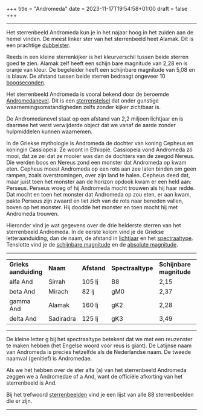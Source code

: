 +++
title = "Andromeda"
date = 2023-11-17T19:54:58+01:00
draft = false
+++


---------------------------------------------------------------------------------------------------
Het sterrenbeeld Andromeda kun je in het najaar hoog in het zuiden aan
de hemel vinden. De meest linker ster van het sterrenbeeld heet Alamak.
Dit is een prachtige [dubbelster](/encyclopedie/dubbelst).

Reeds in een kleine sterrenkijker is het kleurverschil tussen beide
sterren goed te zien. Alamak zelf heeft een schijn bare magnitude van
2,28 en is oranje van kleur. De begeleider heeft een schijnbare
magnitude van 5,08 en is blauw. De afstand tussen beide sterren bedraagt
ongeveer 10 [boogseconden](/encyclopedie/hoeken).

Het sterrenbeeld Andromeda is vooral bekend door de beroemde
[Andromedanevel](/encyclopedie/andromedanevel). Dit is een
[sterrenstelsel](/encyclopedie/sterrenstelsel) dat onder gunstige
waarnemingsomstandigheden zelfs zonder kijker zichtbaar is.

De Andromedanevel staat op een afstand van 2,2 miljoen lichtjaar en is
daarmee het verst verwijderde object dat we vanaf de aarde zonder
hulpmiddelen kunnen waarnemen.

In de Griekse mythologie is Andromeda de dochter van koning Cepheus en
koningin Cassiopeia. Ze woont in Ethiopië. Cassiopeia vond Andromeda zó
mooi, dat ze zei dat ze mooier was dan de dochters van de zeegod Nereus.
Die werden boos en Nereus zond een monster dat Andromeda op kwam eten.
Cepheus moest Andromeda op een rots aan zee laten binden om geen rampen,
zoals overstromingen, over zijn land te halen. Cepheus deed dat, maar
juist toen het monster aan de horizon opdook kwam er een held aan:
Perseus. Perseus vroeg of hij Andromeda mocht trouwen als hij haar
redde. Dat mocht en toen het monster dat Andromeda op zou eten, er aan
kwam, pakte Perseus zijn zwaard en liet zich van de rots naar beneden
vallen, boven op het monster. Hij doodde het monster en toen mocht hij
met Andromeda trouwen.

Hieronder vind je wat gegevens over de drie helderste sterren van het
sterrenbeeld Andromeda. In de eerste kolom vind je de Griekse
letteraanduiding, dan de naam, de afstand in
[lichtjaar](/encyclopedie/lichtjaar) en het
[spectraaltype](/encyclopedie/spectraa). Tenslotte vind je de [schijnbare magnitude](magnitude.) 
en de [absolute magnitude](absolute).

  ----------- -------- -------- ----- ------ ------
  |   |   |   |   |   |   |
  |---|---|---|---|---|---|
  **Grieks aanduiding** |**Naam** |**Afstand** |**Spectraaltype** |**Schijnbare magnitude** |**absolute magnitude**
  alfa And              |Sirrah   |105 lj      |B8                |2,15                     |-0,4
  beta And              |Mirach   |82 lj       |gM0               |2,37                     |0,4
  gamma And             |Alamak   |160 lj      |gK2               |2,28                     |-1,2
  delta And             |Sadiradra|125 lj      |gK3               |3,49                     |0,6
  ----------- -------- -------- ----- ------ ------

De kleine letter g bij het spectraaltype betekent dat we met een
reuzenster te maken hebben (het Engelse woord voor reus is giant). De
Latijnse naam van Andromeda is precies hetzelfde als de Nederlandse
naam. De tweede naamval (genitief) is Andromedae.

Als we het hebben over de ster alfa (a) van het sterrenbeeld Andromeda
zeggen we a Andromedae of a And, want de officiële afkorting van het
sterrenbeeld is And.

Bij het trefwoord [sterrenbeelden](/encyclopedie/sterrenbeeld) vind je een
lijst van alle 88 sterrenbeelden die er zijn.

------------------------------------------------------------------------------------------------------------------
